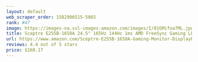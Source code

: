 ```yaml
---
layout: default 
﻿web_scraper_order: 1582906515-5865
rank: #47
image: https://images-na.ssl-images-amazon.com/images/I/81GMifoa7ML.jpg
title: Sceptre E255B-1658A 24.5" 165Hz 144Hz 1ms AMD FreeSync Gaming LED Monitor 2X HDMI 2.0…
url: https://www.amazon.com/Sceptre-E255B-1658A-Gaming-Monitor-DisplayPort/dp/B07KGMQGDT/ref=zg_mw_pc_47?_encoding=UTF8&psc=1&refRID=XJT42DXBBEE9H9WCHFME
reviews: 4.4 out of 5 stars
price: $168.17 
---
```

